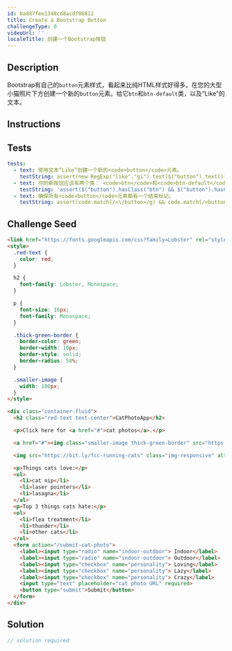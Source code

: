 ```yaml
---
id: bad87fee1348cd8acdf08812
title: Create a Bootstrap Button
challengeType: 0
videoUrl: ''
localeTitle: 创建一个Bootstrap按钮
---
```


## Description
<section id="description"> Bootstrap有自己的<code>button</code>元素样式，看起来比纯HTML样式好得多。在您的大型小猫照片下方创建一个新的<code>button</code>元素。给它<code>btn</code>和<code>btn-default</code>类，以及“Like”的文本。 </section>

## Instructions
<section id="instructions">
</section>

## Tests
<section id='tests'>

```yml
tests:
  - text: 使用文本“Like”创建一个新的<code>button</code>元素。
    testString: assert(new RegExp("like","gi").test($("button").text()) && ($("img.img-responsive + button.btn").length > 0), 'Create a new <code>button</code> element with the text "Like".');
  - text: 你的新按钮应该有两个类： <code>btn</code>和<code>btn-default</code> 。
    testString: 'assert($("button").hasClass("btn") && $("button").hasClass("btn-default"), ''Your new button should have two classes: <code>btn</code> and <code>btn-default</code>.'');'
  - text: 确保所有<code>button</code>元素都有一个结束标记。
    testString: assert(code.match(/<\/button>/g) && code.match(/<button/g) && code.match(/<\/button>/g).length === code.match(/<button/g).length, 'Make sure all your <code>button</code> elements have a closing tag.');

```

</section>

## Challenge Seed
<section id='challengeSeed'>

<div id='html-seed'>

```html
<link href="https://fonts.googleapis.com/css?family=Lobster" rel="stylesheet" type="text/css">
<style>
  .red-text {
    color: red;
  }

  h2 {
    font-family: Lobster, Monospace;
  }

  p {
    font-size: 16px;
    font-family: Monospace;
  }

  .thick-green-border {
    border-color: green;
    border-width: 10px;
    border-style: solid;
    border-radius: 50%;
  }

  .smaller-image {
    width: 100px;
  }
</style>

<div class="container-fluid">
  <h2 class="red-text text-center">CatPhotoApp</h2>

  <p>Click here for <a href="#">cat photos</a>.</p>

  <a href="#"><img class="smaller-image thick-green-border" src="https://bit.ly/fcc-relaxing-cat" alt="A cute orange cat lying on its back."></a>

  <img src="https://bit.ly/fcc-running-cats" class="img-responsive" alt="Three kittens running towards the camera.">

  <p>Things cats love:</p>
  <ul>
    <li>cat nip</li>
    <li>laser pointers</li>
    <li>lasagna</li>
  </ul>
  <p>Top 3 things cats hate:</p>
  <ol>
    <li>flea treatment</li>
    <li>thunder</li>
    <li>other cats</li>
  </ol>
  <form action="/submit-cat-photo">
    <label><input type="radio" name="indoor-outdoor"> Indoor</label>
    <label><input type="radio" name="indoor-outdoor"> Outdoor</label>
    <label><input type="checkbox" name="personality"> Loving</label>
    <label><input type="checkbox" name="personality"> Lazy</label>
    <label><input type="checkbox" name="personality"> Crazy</label>
    <input type="text" placeholder="cat photo URL" required>
    <button type="submit">Submit</button>
  </form>
</div>

```

</div>



</section>

## Solution
<section id='solution'>

```js
// solution required
```
</section>
